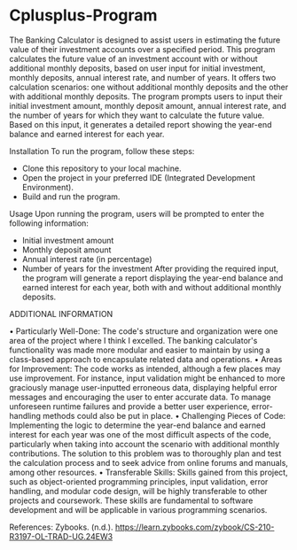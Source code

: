 # Cplusplus-Program
The Banking Calculator is designed to assist users in estimating the future value of their investment accounts over a specified period. This program calculates the future value of an investment account with or without additional monthly deposits, based on user input for initial investment, monthly deposits, annual interest rate, and number of years. It offers two calculation scenarios: one without additional monthly deposits and the other with additional monthly deposits.
The program prompts users to input their initial investment amount, monthly deposit amount, annual interest rate, and the number of years for which they want to calculate the future value. Based on this input, it generates a detailed report showing the year-end balance and earned interest for each year.

Installation 
To run the program, follow these steps:
-	Clone this repository to your local machine.
-	Open the project in your preferred IDE (Integrated Development Environment).
-	Build and run the program.
  
Usage 
Upon running the program, users will be prompted to enter the following information:
-	Initial investment amount
-	Monthly deposit amount
-	Annual interest rate (in percentage)
-	Number of years for the investment
After providing the required input, the program will generate a report displaying the year-end balance and earned interest for each year, both with and without additional monthly deposits.   

ADDITIONAL INFORMATION

• Particularly Well-Done: The code's structure and organization were one area of the project where I think I excelled. The banking calculator's functionality was made more modular and easier to maintain by using a class-based approach to encapsulate related data and operations.
• Areas for Improvement: The code works as intended, although a few places may use improvement. For instance, input validation might be enhanced to more graciously manage user-inputted erroneous data, displaying helpful error messages and encouraging the user to enter accurate data. To manage unforeseen runtime failures and provide a better user experience, error-handling methods could also be put in place.
• Challenging Pieces of Code: Implementing the logic to determine the year-end balance and earned interest for each year was one of the most difficult aspects of the code, particularly when taking into account the scenario with additional monthly contributions. The solution to this problem was to thoroughly plan and test the calculation process and to seek advice from online forums and manuals, among other resources.
• Transferable Skills: Skills gained from this project, such as object-oriented programming principles, input validation, error handling, and modular code design, will be highly transferable to other projects and coursework. These skills are fundamental to software development and will be applicable in various programming scenarios.

References: Zybooks. (n.d.). https://learn.zybooks.com/zybook/CS-210-R3197-OL-TRAD-UG.24EW3
